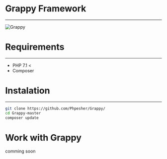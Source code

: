 # Grappy Framework
---------

![Grappy]( https://i.ibb.co/nbWvmPb/Grappy-Logo.png "Grappy")

# Requirements
---------
- PHP 7.1 <
- Composer

# Instalation
--------- 

```sh
git clone https://github.com/Phpesher/Grappy/
cd Grappy-master
composer update
```
# Work with Grappy

comming soon
